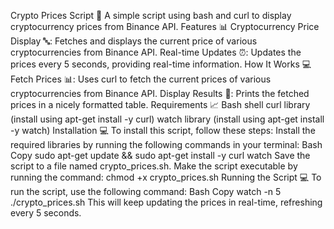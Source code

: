 Crypto Prices Script 💸
A simple script using bash and curl to display cryptocurrency prices from Binance API.
Features 📊
Cryptocurrency Price Display 🔤: Fetches and displays the current price of various cryptocurrencies from Binance API.
Real-time Updates ⏰: Updates the prices every 5 seconds, providing real-time information.
How It Works 💻
Fetch Prices 📊: Uses curl to fetch the current prices of various cryptocurrencies from Binance API.
Display Results 💸: Prints the fetched prices in a nicely formatted table.
Requirements 📈
Bash shell
curl library (install using apt-get install -y curl)
watch library (install using apt-get install -y watch)
Installation 💻
To install this script, follow these steps:
Install the required libraries by running the following commands in your terminal:
Bash
Copy
sudo apt-get update && sudo apt-get install -y curl watch
Save the script to a file named crypto_prices.sh.
Make the script executable by running the command: chmod +x crypto_prices.sh
Running the Script 💻
To run the script, use the following command:
Bash
Copy
watch -n 5 ./crypto_prices.sh
This will keep updating the prices in real-time, refreshing every 5 seconds.
